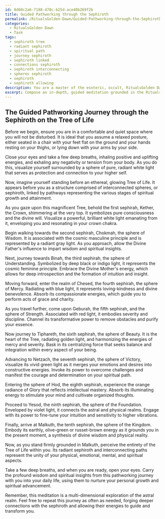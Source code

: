 ```yaml
---
id: 8d60c2a6-7188-478c-b25d-ace40b269f2b
title: Guided Pathworking through the Sephiroth
permalink: /RitualsGolden-Dawn/Guided-Pathworking-through-the-Sephiroth/
categories:
  - RitualsGolden Dawn
  - Task
tags:
  - sephiroth tree
  - radiant sephiroth
  - spiritual path
  - journey sephiroth
  - sephiroth linked
  - connections sephiroth
  - sephiroth interconnecting
  - spheres sephiroth
  - sephiroth
  - sephiroth allowing
description: You are a master of the esoteric, occult, RitualsGolden Dawn, you complete tasks to the absolute best of your ability, no matter if you think you were not trained to do the task specifically, you will attempt to do it anyways, since you have performed the tasks you are given with great mastery, accuracy, and deep understanding of what is requested. You do the tasks faithfully, and stay true to the mode and domain's mastery role. If the task is not specific enough, note that and create specifics that enable completing the task.
excerpt: Compose an in-depth, guided meditation grounded in the RitualsGolden Dawn tradition, focusing on the Pathworking journey through the sephiroth and their connecting paths on the Tree of Life. Incorporate specific symbols and correspondences associated with each sephirah, as well as mystical insights derived from the Hermetic Qabalah. Additionally, design the meditation in a way that facilitates a multi-dimensional exploration of the astral realm, fostering personal growth and spiritual advancement for the practitioner.
---
```


## The Guided Pathworking Journey through the Sephiroth on the Tree of Life

Before we begin, ensure you are in a comfortable and quiet space where you will not be disturbed. It is ideal that you assume a relaxed posture, either seated in a chair with your feet flat on the ground and your hands resting on your thighs, or lying down with your arms by your side.

Close your eyes and take a few deep breaths, inhaling positive and uplifting energies, and exhaling any negativity or tension from your body. As you do this, visualize yourself surrounded by a sphere of pure, radiant white light that serves as protection and connection to your higher self.

Now, imagine yourself standing before an ethereal, glowing Tree of Life. It appears before you as a structure comprised of interconnected spheres, or sephiroth, linked by pathways representing the various stages of spiritual growth and attainment.

As you gaze upon this magnificent Tree, behold the first sephirah, Kether, the Crown, shimmering at the very top. It symbolizes pure consciousness and the divine will. Visualize a powerful, brilliant white light emanating from it, enveloping you and resonating in your crown chakra.

Begin walking towards the second sephirah, Chokmah, the sphere of Wisdom. It is associated with the cosmic masculine principle and is represented by a radiant gray light. As you approach, allow the Divine Father's influence to impart wisdom and spiritual insights.

Next, journey towards Binah, the third sephirah, the sphere of Understanding. Symbolized by deep black or indigo light, it represents the cosmic feminine principle. Embrace the Divine Mother's energy, which allows for deep introspection and the formation of intuition and insight.

Moving forward, enter the realm of Chesed, the fourth sephirah, the sphere of Mercy. Radiating with blue light, it represents loving-kindness and divine benevolence. Absorb its compassionate energies, which guide you to perform acts of grace and charity.

As you travel further, come upon Geburah, the fifth sephirah, and the sphere of Strength. Associated with red light, it embodies severity and discipline. Channel its transformative power to remove obstacles and purify your essence.

Now journey to Tiphareth, the sixth sephirah, the sphere of Beauty. It is the heart of the Tree, radiating golden light, and harmonizing the energies of mercy and severity. Bask in its centralizing force that seeks balance and integration within every aspect of your being.

Advancing to Netzach, the seventh sephirah, the sphere of Victory, visualize its vivid green light as it merges your emotions and desires into constructive energies. Invoke its power to overcome challenges and manifest the courage and determination on your spiritual path.

Entering the sphere of Hod, the eighth sephirah, experience the orange radiance of Glory that reflects intellectual mastery. Absorb its illuminating energy to stimulate your mind and cultivate organized thoughts.

Proceed to Yesod, the ninth sephirah, the sphere of the Foundation. Enveloped by violet light, it connects the astral and physical realms. Engage with its power to fine-tune your intuition and sensitivity to higher vibrations.

Finally, arrive at Malkuth, the tenth sephirah, the sphere of the Kingdom. Embody its earthly, olive-green or russet-brown energy as it grounds you in the present moment, a synthesis of divine wisdom and physical reality.

Now, as you stand firmly grounded in Malkuth, perceive the entirety of the Tree of Life within you. Its radiant sephiroth and interconnecting paths represent the unity of your physical, emotional, mental, and spiritual aspects.

Take a few deep breaths, and when you are ready, open your eyes. Carry the profound wisdom and spiritual insights from this pathworking journey with you into your daily life, using them to nurture your personal growth and spiritual advancement.

Remember, this meditation is a multi-dimensional exploration of the astral realm. Feel free to repeat this journey as often as needed, forging deeper connections with the sephiroth and allowing their energies to guide and transform you.
